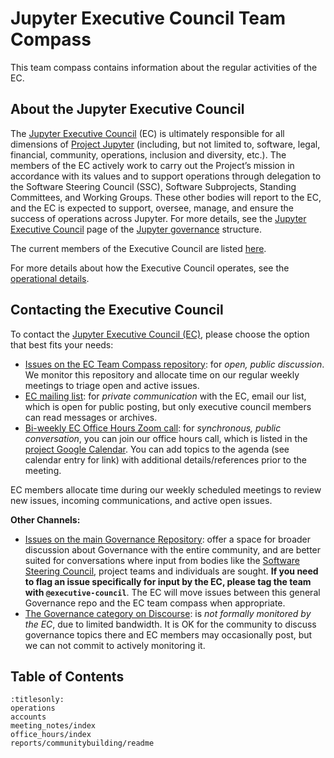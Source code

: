 # Jupyter Executive Council Team Compass

This team compass contains information about the regular activities of the EC.

## About the Jupyter Executive Council

The [Jupyter Executive Council](https://jupyter.org/governance/executive_council.html) (EC) is ultimately responsible for all dimensions of [Project Jupyter](https://jupyter.org/) (including, but not limited to, software, legal, financial, community, operations, inclusion and diversity, etc.). The members of the EC actively work to carry out the Project’s mission in accordance with its values and to support operations through delegation to the Software Steering Council (SSC), Software Subprojects, Standing Committees, and Working Groups. These other bodies will report to the EC, and the EC is expected to support, oversee, manage, and ensure the success of operations across Jupyter. For more details, see the [Jupyter Executive Council](https://jupyter.org/governance/executive_council.html) page of the [Jupyter governance](https://jupyter.org/governance) structure.

The current members of the Executive Council are listed [here](https://jupyter.org/about#executive-council-members).

For more details about how the Executive Council operates, see the [operational details](operations).

## Contacting the Executive Council

To contact the [Jupyter Executive Council (EC)](https://jupyter.org/about#executive-council-members), please choose the option that best fits your needs:

* [Issues on the EC Team Compass repository](https://github.com/jupyter/executive-council-team-compass/issues): for _open, public discussion_. We monitor this repository and allocate time on our regular weekly meetings to triage open and active issues.
* [EC mailing list](mailto:jupyter-executive-council@googlegroups.com): for _private communication_ with the EC, email our list, which is open for public posting, but only executive council members can read messages or archives.
* [Bi-weekly EC Office Hours Zoom call](https://zoom.us/j/2264645576?pwd=c0JZTHlNdS9Sek9vdzR3aTJ4SzFTQT09): for _synchronous, public conversation_, you can join our office hours call, which is listed in the [project Google Calendar](https://jupyter.org/community#calendar). You can add topics to the agenda (see calendar entry for link) with additional details/references prior to the meeting.

EC members allocate time during our weekly scheduled meetings to review new issues, incoming communications, and active open issues.

**Other Channels:**
* [Issues on the main Governance Repository](https://github.com/jupyter/governance): offer a space for broader discussion about Governance with the entire community, and are better suited for conversations where input from bodies like the [Software Steering Council](https://jupyter.org/governance/software_steering_council.html), project teams and individuals are sought. **If you need to flag an issue specifically for input by the EC, please tag the team with `@executive-council`**.  The EC will move issues between this general Governance repo and the EC team compass when appropriate.
* [The Governance category on Discourse](https://discourse.jupyter.org/c/meta/governance/23): is _not formally monitored by the EC_, due to limited bandwidth. It is OK for the community to discuss governance topics there and EC members may occasionally post, but we can not commit to actively monitoring it.

## Table of Contents

```{toctree}
:titlesonly:
operations
accounts
meeting_notes/index
office_hours/index
reports/communitybuilding/readme
```
